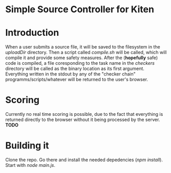 Simple Source Controller for Kiten
=======

# Introduction
When a user submits a source file, it will be saved to the filesystem in the *uploadDir* directory. Then a script called *compile.sh*  will be called, which will compile it and provide some safety measures. After the (**hopefully** safe) code is compiled, a file coresponding to the task name in the *checkers* directory will be called as the binary location as its first argument. Everything written in the stdout by any of the "checker chain" programms/scripts/whatever will be returned to the user's browser.

# Scoring
Currently no real time scoring is possible, due to the fact that everything is returned directly to the browser without it being processed by the server. **TODO**

# Building it
Clone the repo. Go there and install the needed depedencies (*npm install*). Start with *node main.js*.


